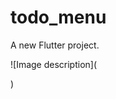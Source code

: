# todo_menu

A new Flutter project.


![Image description](<blockquote class="imgur-embed-pub" lang="en" data-id="a/9p6N9Rr" data-context="false" ><a href="//imgur.com/a/9p6N9Rr"></a></blockquote><script async src="//s.imgur.com/min/embed.js" charset="utf-8"></script>)
